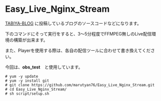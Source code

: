# Easy_Live_Nginx_Stream

[TABIYA-BLOG](https://tabiya.jp/2018/11/28/archives/242) に投稿しているブログのソースコードなどになります。

下のコマンドにそって実行をすると、3〜5分程度でFFMPEG無しのLive配信環境の構築が出来ます。

また、Playerを使用する際は、各自の配信ツールに合わせて書き換えてください。

今回は、**obs_test**　と使用しています。

```
# yum -y update
# yum -y install git
# git clone https://github.com/marutyan76/Easy_Live_Nginx_Stream.git
# cd Easy_Live_Nginx_Stream/
# sh script/setup.sh
```
